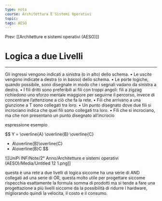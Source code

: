 ```yaml
---
type: nota
course: Architettura E Sistemi Operativi
topic: 
tags: AESO
---
```


Prev: [[Architetture e sistemi operativi (AESO)]]

# Logica a due Livelli 
---


Gli ingressi vengono indicati a sinistra (o in alto) dello schema.
• Le uscite vengono indicate a destra (o in basso) dello schema.
• Le porte logiche, quando possibile, sono disegnate in modo che i segnali
vadano da sinistra a destra.
• I fili dritti sono preferibili ai fili con troppi angoli: fili a zigzag richiedono
uno sforzo mentale maggiore per seguirne il percorso, invece di concentrare
l’attenzione a ciò che fa la rete.
• Fili che arrivano a una giunzione a T sono collegati tra loro.
• Un punto disegnato dove due fili si incrociano indica che quei fili sono collegati tra loro.
• Fili che si incrociano, ma che non presentano un punto disegnato all’incrocio

espressione esempio

$$
Y = \overline{A}
\overline{B}
\overline{C}
+ A\overline{B}\overline{C}
+ A\overline{B}C
$$

![[UniPi INF/Note/2° Anno/Architetture e sistemi operativi (AESO)/Media/Untitled 12 1.png]]

questa è una rete a due livelli di logica siccome ha una serie di AND collegati ad una serie di OR, questa molto utile per progettare siccome rispecchia esattamente la formula somma di prodotti ma si tende a fare una progettazione a più livelli siccome da la possibilità di ridurre l hardware, migliorando quindi la velocita, il costo e il consumo.
